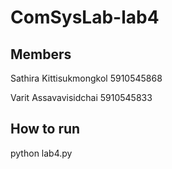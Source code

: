 # ComSysLab-lab4

## Members

Sathira Kittisukmongkol 5910545868

Varit Assavavisidchai 5910545833

## How to run

python lab4.py


